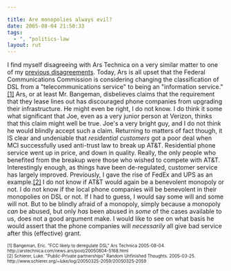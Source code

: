 ```yaml
---

title: Are monopolies always evil?
date: 2005-08-04 21:50:33
tags:
  - ", "politics-law
layout: rut
---
```


<p>I find myself disagreeing with Ars Technica on a very similar matter to one of my <a href="20050325-2059/20050325-2059">previous disagreements</a>. Today, Ars is all upset that the Federal Communications Commission is considering changing the classification of DSL from a "telecommunications service" to being an "information service."<a href="http://arstechnica.com/news.ars/post/20050804-5168.html">[1]</a> Ars, or at least Mr. Bangeman, disbelieves claims that the requirement that they lease lines out has discouraged phone companies from upgrading their infrastructure.  He might even be right, I do not know.  I do think it some what significant that Joe, even as a very junior person at Verizon, thinks that this claim might well be true.  Joe's a very bright guy, and I do not think he would blindly accept such a claim.  Returning to matters of fact though, it IS clear and undeniable that <em>residential customers</em> got a poor deal when MCI successfully used anti-trust law to break up AT&amp;T.  Residential phone service went up in price, and down in quality.  Really, the only people who benefited from the breakup were those who wished to compete with AT&amp;T.  Interestingly enough, as things have been de-regulated, customer service has largely improved.  Previously, I gave the rise of FedEx and UPS as an example.<a href="20050325-2059/20050325-2059">[2]</a> I do not know if AT&amp;T would again be a benevolent monopoly or not.  I do not know if the local phone companies will be benevolent in their monopolies on DSL or not.  If I had to guess, I would say some will and some will not.  But to be blindly afraid of a monopoly, simply because a monopoly <em>can</em> be abused, but only <em>has</em> been abused in <em>some</em> of the cases available to us, does not a good argument make.  I would like to see on what basis he would assert that the phone companies will <em>necessarily</em> all give bad service after this (effective) grant.</p>  <font size="-2"> [1] Bangeman, Eric.  "FCC likely to deregulate DSL" Ars Technica 2005-08-04. http://arstechnica.com/news.ars/post/20050804-5168.html <br  /> [2] Schierer, Luke. "Public-Private partnerships" Random Unfinished Thoughts. 2005-03-25. http://www.schierer.org/~luke/log/20050325-2059/20050325-2059 </font>

